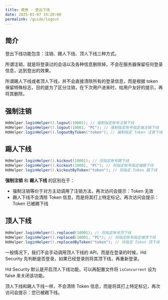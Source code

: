 ```yaml
---
title: 使用 - 登出下线
date: 2025-01-07 19:20:00
permalink: /guide/logout
---
```


## 简介

登出下线功能包含：注销、踢人下线、顶人下线三种方式。

所谓注销，就是将登录过的会话以及各种信息删除掉，不会在服务器保留任何登录信息，达到登出的效果。

所谓踢人下线或者顶人下线，并不会直接清除所有的登录信息，而是根据 token 保留特殊标志，目的是为了区分注销，在下次用户进来时，给用户友好的提示，再将其删除。

## 强制注销

```java
HdHelper.loginHelper().logout(10001); // 强制指定账号注销下线 
HdHelper.loginHelper().logout(10001, "PC"); // 强制指定账号指定端注销下线 
HdHelper.loginHelper().logoutByToken("token"); // 强制指定 Token 注销下线 
```

## 踢人下线

```java
HdHelper.loginHelper().kickout(10001); // 将指定账号踢下线 
HdHelper.loginHelper().kickout(10001, "PC"); // 将指定账号指定端踢下线
HdHelper.loginHelper().kickoutByToken("token"); // 将指定 Token 踢下线
```



**强制注销** 和 **踢人下线** 的区别在于：

- 强制注销等价于对方主动调用了注销方法，再次访问会提示：Token 无效
- 踢人下线不会清除 Token 信息，而是将其打上特定标记，再次访问会提示：Token 已被踢下线

## 顶人下线

```java
HdHelper.loginHelper().replaced(10001); // 将指定账号顶下线 
HdHelper.loginHelper().replaced(10001, "PC"); // 将指定账号指定端顶下线
HdHelper.loginHelper().replacedByToken("token"); // 将指定 Token 顶下线
```

一般情况下，我们不会手动调用顶人下线的 API，而是在登录的时候，Hd Security 先判断是否登录，如果已经登录则将其顶下线，再重新登录。

Hd Security 默认是开启顶人下线功能，可以再配置文件将 `isConcurrent` 设为 false 来关闭该功能。

顶人下线和踢人下线一样，不会清除 Token 信息，而是将其打上特定标记，再次访问会提示：您已被踢下线。
